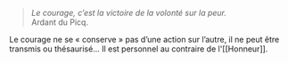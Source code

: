 >*Le courage, c’est la victoire de la volonté sur la peur.*<br/>
>Ardant du Picq. 

Le courage ne se « conserve » pas d’une action sur l’autre, il ne peut être transmis ou thésaurisé… Il est personnel au contraire de l'[[Honneur]].
